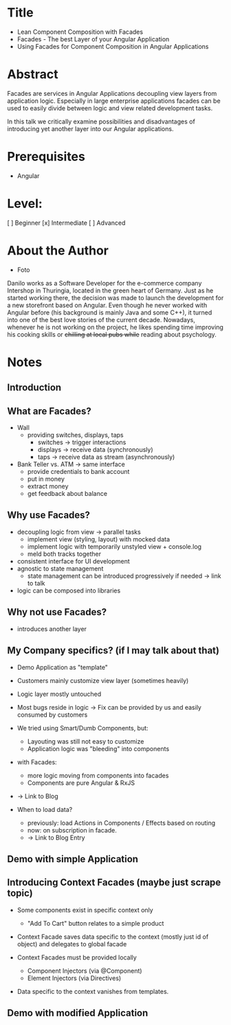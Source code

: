 # Title

- Lean Component Composition with Facades
- Facades - The best Layer of your Angular Application
- Using Facades for Component Composition in Angular Applications

# Abstract

Facades are services in Angular Applications decoupling view layers from application logic.
Especially in large enterprise applications facades can be used to easily divide between logic and view related development tasks.

In this talk we critically examine possibilities and disadvantages of introducing yet another layer into our Angular applications.

# Prerequisites

- Angular

# Level:

[ ] Beginner
[x] Intermediate
[ ] Advanced

# About the Author
- Foto

Danilo works as a Software Developer for the e-commerce company Intershop in Thuringia, located in the green heart of Germany. Just as he started working there, the decision was made to launch the development for a new storefront based on Angular. Even though he never worked with Angular before (his background is mainly Java and some C++), it turned into one of the best love stories of the current decade. Nowadays, whenever he is not working on the project, he likes spending time improving his cooking skills or ~~chilling at local pubs while~~ reading about psychology.

# Notes

## Introduction

## What are Facades?

- Wall
  - providing switches, displays, taps
    - switches -> trigger interactions
    - displays -> receive data (synchronously)
    - taps -> receive data as stream (asynchronously)
- Bank Teller vs. ATM -> same interface
  - provide credentials to bank account
  - put in money
  - extract money
  - get feedback about balance

## Why use Facades?

- decoupling logic from view -> parallel tasks
  - implement view (styling, layout) with mocked data
  - implement logic with temporarily unstyled view + console.log
  - meld both tracks together
- consistent interface for UI development
- agnostic to state management
  - state management can be introduced progressively if needed -> link to talk
- logic can be composed into libraries

## Why not use Facades?

- introduces another layer

## My Company specifics? (if I may talk about that)

- Demo Application as "template"
- Customers mainly customize view layer (sometimes heavily)
- Logic layer mostly untouched
- Most bugs reside in logic -> Fix can be provided by us and easily consumed by customers
  
- We tried using Smart/Dumb Components, but:
  - Layouting was still not easy to customize
  - Application logic was "bleeding" into components
- with Facades:
  - more logic moving from components into facades
  - Components are pure Angular & RxJS
- -> Link to Blog

- When to load data?
  - previously: load Actions in Components / Effects based on routing
  - now: on subscription in facade.
  - -> Link to Blog Entry

## Demo with simple Application

## Introducing Context Facades (maybe just scrape topic)

- Some components exist in specific context only
  - "Add To Cart" button relates to a simple product

- Context Facade saves data specific to the context (mostly just id of object) and delegates to global facade
- Context Facades must be provided locally
  - Component Injectors (via @Component)
  - Element Injectors (via Directives)

- Data specific to the context vanishes from templates.

## Demo with modified Application
